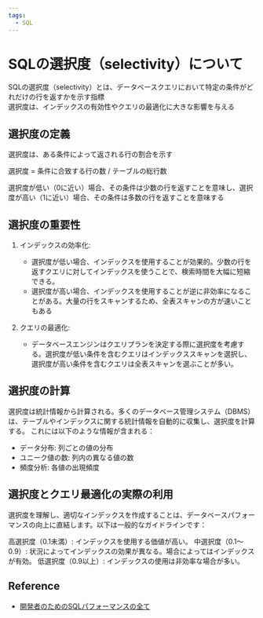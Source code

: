```yaml
---
tags:
  - SQL  
---
```


# SQLの選択度（selectivity）について

SQLの選択度（selectivity）とは、データベースクエリにおいて特定の条件がどれだけの行を返すかを示す指標<br />
選択度は、インデックスの有効性やクエリの最適化に大きな影響を与える

## 選択度の定義
選択度は、ある条件によって返される行の割合を示す

選択度 = 条件に合致する行の数 / テーブルの総行数

選択度が低い（0に近い）場合、その条件は少数の行を返すことを意味し、選択度が高い（1に近い）場合、その条件は多数の行を返すことを意味する

## 選択度の重要性
1. インデックスの効率化:
   - 選択度が低い場合、インデックスを使用することが効果的。少数の行を返すクエリに対してインデックスを使うことで、検索時間を大幅に短縮できる。
   - 選択度が高い場合、インデックスを使用することが逆に非効率になることがある。大量の行をスキャンするため、全表スキャンの方が速いこともある

2. クエリの最適化:
   - データベースエンジンはクエリプランを決定する際に選択度を考慮する。選択度が低い条件を含むクエリはインデックススキャンを選択し、選択度が高い条件を含むクエリは全表スキャンを選ぶことが多い。

## 選択度の計算
選択度は統計情報から計算される。多くのデータベース管理システム（DBMS）は、テーブルやインデックスに関する統計情報を自動的に収集し、選択度を計算する。
これには以下のような情報が含まれる：
- データ分布: 列ごとの値の分布
- ユニーク値の数: 列内の異なる値の数
- 頻度分析: 各値の出現頻度

## 選択度とクエリ最適化の実際の利用
選択度を理解し、適切なインデックスを作成することは、データベースパフォーマンスの向上に直結します。以下は一般的なガイドラインです：

高選択度（0.1未満）: インデックスを使用する価値が高い。
中選択度（0.1〜0.9）: 状況によってインデックスの効果が異なる。場合によってはインデックスが有効。
低選択度（0.9以上）: インデックスの使用は非効率な場合が多い。

## Reference
- [開発者のためのSQLパフォーマンスの全て](https://use-the-index-luke.com/ja/sql/table-of-contents)